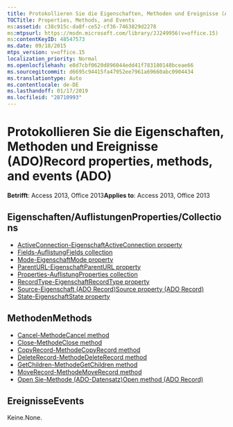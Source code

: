 ```yaml
---
title: Protokollieren Sie die Eigenschaften, Methoden und Ereignisse (ADO)
TOCTitle: Properties, Methods, and Events
ms:assetid: c38c915c-da8f-ce52-cf36-7463829d2278
ms:mtpsurl: https://msdn.microsoft.com/library/JJ249956(v=office.15)
ms:contentKeyID: 48547573
ms.date: 09/18/2015
mtps_version: v=office.15
localization_priority: Normal
ms.openlocfilehash: e8d7cbf0620d896044edd41f783180148bceae66
ms.sourcegitcommit: d6695c94415fa47952ee7961a69660abc0904434
ms.translationtype: Auto
ms.contentlocale: de-DE
ms.lasthandoff: 01/17/2019
ms.locfileid: "28710993"
---
```

# <a name="record-properties-methods-and-events-ado"></a><span data-ttu-id="b6f49-102">Protokollieren Sie die Eigenschaften, Methoden und Ereignisse (ADO)</span><span class="sxs-lookup"><span data-stu-id="b6f49-102">Record properties, methods, and events (ADO)</span></span>

<span data-ttu-id="b6f49-103">**Betrifft**: Access 2013, Office 2013</span><span class="sxs-lookup"><span data-stu-id="b6f49-103">**Applies to**: Access 2013, Office 2013</span></span>

## <a name="propertiescollections"></a><span data-ttu-id="b6f49-104">Eigenschaften/Auflistungen</span><span class="sxs-lookup"><span data-stu-id="b6f49-104">Properties/Collections</span></span>

- [<span data-ttu-id="b6f49-105">ActiveConnection-Eigenschaft</span><span class="sxs-lookup"><span data-stu-id="b6f49-105">ActiveConnection property</span></span>](activeconnection-property-ado.md)
- [<span data-ttu-id="b6f49-106">Fields-Auflistung</span><span class="sxs-lookup"><span data-stu-id="b6f49-106">Fields collection</span></span>](fields-collection-ado.md)
- [<span data-ttu-id="b6f49-107">Mode-Eigenschaft</span><span class="sxs-lookup"><span data-stu-id="b6f49-107">Mode property</span></span>](mode-property-ado.md)
- [<span data-ttu-id="b6f49-108">ParentURL-Eigenschaft</span><span class="sxs-lookup"><span data-stu-id="b6f49-108">ParentURL property</span></span>](parenturl-property-ado.md)
- [<span data-ttu-id="b6f49-109">Properties-Auflistung</span><span class="sxs-lookup"><span data-stu-id="b6f49-109">Properties collection</span></span>](properties-collection-ado.md)
- [<span data-ttu-id="b6f49-110">RecordType-Eigenschaft</span><span class="sxs-lookup"><span data-stu-id="b6f49-110">RecordType property</span></span>](recordtype-property-ado.md)
- [<span data-ttu-id="b6f49-111">Source-Eigenschaft (ADO Record)</span><span class="sxs-lookup"><span data-stu-id="b6f49-111">Source property (ADO Record)</span></span>](source-property-ado-record.md)
- [<span data-ttu-id="b6f49-112">State-Eigenschaft</span><span class="sxs-lookup"><span data-stu-id="b6f49-112">State property</span></span>](state-property-ado.md)


## <a name="methods"></a><span data-ttu-id="b6f49-113">Methoden</span><span class="sxs-lookup"><span data-stu-id="b6f49-113">Methods</span></span>

- [<span data-ttu-id="b6f49-114">Cancel-Methode</span><span class="sxs-lookup"><span data-stu-id="b6f49-114">Cancel method</span></span>](cancel-method-ado.md)
- [<span data-ttu-id="b6f49-115">Close-Methode</span><span class="sxs-lookup"><span data-stu-id="b6f49-115">Close method</span></span>](close-method-ado.md)
- [<span data-ttu-id="b6f49-116">CopyRecord-Methode</span><span class="sxs-lookup"><span data-stu-id="b6f49-116">CopyRecord method</span></span>](copyrecord-method-ado.md)
- [<span data-ttu-id="b6f49-117">DeleteRecord-Methode</span><span class="sxs-lookup"><span data-stu-id="b6f49-117">DeleteRecord method</span></span>](deleterecord-method-ado.md)
- [<span data-ttu-id="b6f49-118">GetChildren-Methode</span><span class="sxs-lookup"><span data-stu-id="b6f49-118">GetChildren method</span></span>](getchildren-method-ado.md)
- [<span data-ttu-id="b6f49-119">MoveRecord-Methode</span><span class="sxs-lookup"><span data-stu-id="b6f49-119">MoveRecord method</span></span>](moverecord-method-ado.md)
- [<span data-ttu-id="b6f49-120">Open Sie-Methode (ADO-Datensatz)</span><span class="sxs-lookup"><span data-stu-id="b6f49-120">Open method (ADO Record)</span></span>](open-method-ado-record.md)

## <a name="events"></a><span data-ttu-id="b6f49-121">Ereignisse</span><span class="sxs-lookup"><span data-stu-id="b6f49-121">Events</span></span>

<span data-ttu-id="b6f49-122">Keine.</span><span class="sxs-lookup"><span data-stu-id="b6f49-122">None.</span></span>

